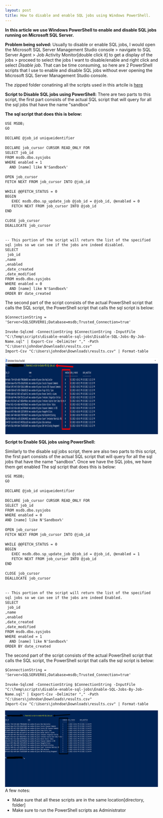 ```yaml
---
layout: post
title: How to disable and enable SQL jobs using Windows PowerShell.
---
```

**In this article we use Windows PowerShell to enable and disable SQL jobs running on Microsoft SQL Server.**

**Problem being solved:**
Usually to disable or enable SQL jobs, I would open the Microsoft SQL Server Management Studio console > navigate to SQL Server Agent > Job Activity Monitor[double click it] to get a display of the jobs > proceed to select the jobs I want to disable/enable and right click and select *Disable job*. That can be time consuming, so here are 2 PowerShell scripts that I use to enable and disable SQL jobs without ever opening the Microsoft SQL Server Management Studio console.

The zipped folder conatining all the scripts used in this artcile is [here](https://github.com/gracelugandakamya/this-worked-for-me/blob/main/enable-disable-sql-jobs.zip)


**Script to Disable SQL jobs using PowerShell:**
There are two parts to this script, the first part consists of the actual SQL script that will query for all the sql jobs that have the name "sandbox"

**The sql script that does this is below:**
```
USE MSDB;
GO

DECLARE @job_id uniqueidentifier

DECLARE job_cursor CURSOR READ_ONLY FOR  
SELECT job_id
FROM msdb.dbo.sysjobs
WHERE enabled = 1
  AND [name] like N'Sandbox%'

OPEN job_cursor   
FETCH NEXT FROM job_cursor INTO @job_id  

WHILE @@FETCH_STATUS = 0
BEGIN
   EXEC msdb.dbo.sp_update_job @job_id = @job_id, @enabled = 0
   FETCH NEXT FROM job_cursor INTO @job_id  
END

CLOSE job_cursor   
DEALLOCATE job_cursor


-- This portion of the script will return the list of the specified sql jobs so we can see if the jobs are indeed disabled.
SELECT 
 job_id
,name
,enabled
,date_created
,date_modified
FROM msdb.dbo.sysjobs
WHERE enabled = 0
  AND [name] like N'Sandbox%'
ORDER BY date_created
```

The second part of the script consists of the actual PowerShell script that calls the SQL script, the PowerShell script that calls the sql script is below:

```
$ConnectionString = 'Server=SQLSERVER01;Database=msdb;Trusted_Connection=true'

Invoke-Sqlcmd -ConnectionString $ConnectionString -InputFile "C:\Temp\scripts\disable-enable-sql-jobs\Disable-SQL-Jobs-By-Job-Name.sql" | Export-Csv -Delimiter "," -Path "C:\Users\johndoe\Downloads\results.csv"
Import-Csv "C:\Users\johndoe\Downloads\results.csv" | Format-table
```
![results returned by the above script to disable the SQL jobs](/assets/img/disable-sql-jobs.png "disable sql jobs image")

**Script to Enable SQL jobs using PowerShell:**

Similarly to the disable sql jobs script, there are also two parts to this script, the first part consists of the actual SQL script that will query for all the sql jobs that have the name "sandbox". Once we have the SQL jobs, we have them get enabled
The sql script that does this is below:

```
USE MSDB;
GO

DECLARE @job_id uniqueidentifier

DECLARE job_cursor CURSOR READ_ONLY FOR  
SELECT job_id
FROM msdb.dbo.sysjobs
WHERE enabled = 0
AND [name] like N'Sandbox%'

OPEN job_cursor   
FETCH NEXT FROM job_cursor INTO @job_id  

WHILE @@FETCH_STATUS = 0
BEGIN
   EXEC msdb.dbo.sp_update_job @job_id = @job_id, @enabled = 1
   FETCH NEXT FROM job_cursor INTO @job_id  
END

CLOSE job_cursor   
DEALLOCATE job_cursor


-- This portion of the script will return the list of the specified sql jobs so we can see if the jobs are indeed Enabled.
SELECT 
 job_id
,name
,enabled
,date_created
,date_modified
FROM msdb.dbo.sysjobs
WHERE enabled = 1
  AND [name] like N'Sandbox%'
ORDER BY date_created

```

The second part of the script consists of the actual PowerShell script that calls the SQL script, the PowerShell script that calls the sql script is below:

```
$ConnectionString = 'Server=SQLSERVER01;Database=msdb;Trusted_Connection=true'

Invoke-Sqlcmd -ConnectionString $ConnectionString -InputFile "C:\Temp\scripts\disable-enable-sql-jobs\Enable-SQL-Jobs-By-Job-Name.sql" | Export-Csv -Delimiter "," -Path "C:\Users\johndoe\Downloads\results.csv"
Import-Csv "C:\Users\johndoe\Downloads\results.csv" | Format-table
```
![The results returned by the above script to enable the SQL jobs](/assets/img/enable-sql-jobs.png "enable sql jobs image")
A few notes:
- Make sure that all these scripts are in the same location[directory, folder]
- Make sure to run the PowerShell scripts as Administrator
